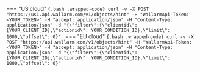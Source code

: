=== "US cloud"
    ```{.bash .wrapped-code}
    curl -v -X POST "https://us1.api.wallarm.com/v1/objects/hint" -H "WallarmApi-Token: <YOUR_TOKEN>" -H "accept: application/json" -H "Content-Type: application/json" -d "{\"filter\":{\"clientid\": [YOUR_CLIENT_ID],\"actionid\": YOUR_CONDITION_ID},\"limit\": 1000,\"offset\": 0}"
    ```
=== "EU cloud"
    ```{.bash .wrapped-code}
    curl -v -X POST "https://api.wallarm.com/v1/objects/hint" -H "WallarmApi-Token: <YOUR_TOKEN>" -H "accept: application/json" -H "Content-Type: application/json" -d "{\"filter\":{\"clientid\": [YOUR_CLIENT_ID],\"actionid\": YOUR_CONDITION_ID},\"limit\": 1000,\"offset\": 0}"
    ```
